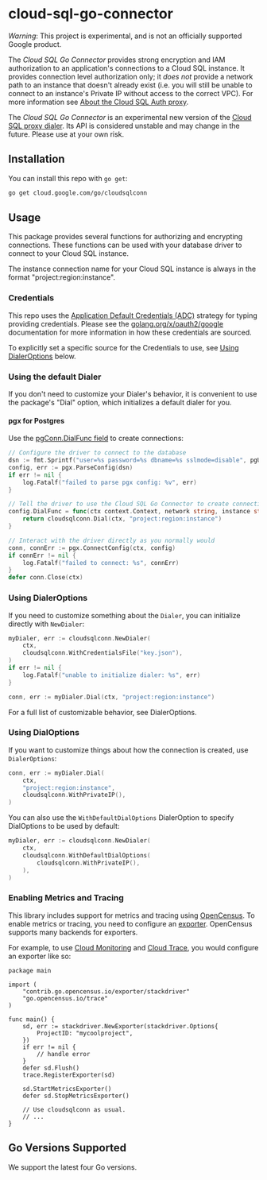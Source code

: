 # cloud-sql-go-connector
*Warning*: This project is experimental, and is not an officially supported
Google product.

The _Cloud SQL Go Connector_ provides strong encryption and IAM authorization
to an application's connections to a Cloud SQL instance. It provides connection
level authorization only; it _does not_ provide a network path to an instance
that doesn't already exist (i.e. you will still be unable to connect to an
instance's Private IP without access to the correct VPC). For more information
see [About the Cloud SQL Auth proxy][about-proxy].

[about-proxy]: https://cloud.google.com/sql/docs/mysql/sql-proxy

The _Cloud SQL Go Connector_ is an experimental new version of the
[Cloud SQL proxy dialer](dialer). Its API is considered unstable and may change
in the future. Please use at your own risk.

[proxy-dialer]: https://github.com/GoogleCloudPlatform/cloudsql-proxy/tree/main/proxy#cloud-sql-proxy-dialer-for-go

## Installation

You can install this repo with `go get`:
```sh
go get cloud.google.com/go/cloudsqlconn
```

## Usage

This package provides several functions for authorizing and encrypting
connections. These functions can be used with your database driver to connect to
your Cloud SQL instance.

The instance connection name for your Cloud SQL instance is always in the
format "project:region:instance".

### Credentials

This repo uses the [Application Default Credentials (ADC)][adc] strategy for
typing providing credentials. Please see the
[golang.org/x/oauth2/google][google-auth] documentation for more information in
how these credentials are sourced.

To explicitly set a specific source for the Credentials to use, see [Using
DialerOptions](#using-dialeroptions) below.

[adc]: https://cloud.google.com/docs/authentication
[google-auth]: https://pkg.go.dev/golang.org/x/oauth2/google#hdr-Credentials

### Using the default Dialer

If you don't need to customize your Dialer's behavior, it is convenient to use
the package's "Dial" option, which initializes a default dialer for you.

#### pgx for Postgres

  Use the [pgConn.DialFunc field][pgconn-cfg] to create connections:

  ```go
  // Configure the driver to connect to the database
  dsn := fmt.Sprintf("user=%s password=%s dbname=%s sslmode=disable", pgUser, pgPass, pgDB)
  config, err := pgx.ParseConfig(dsn)
  if err != nil {
      log.Fatalf("failed to parse pgx config: %v", err)
  }

  // Tell the driver to use the Cloud SQL Go Connector to create connections
  config.DialFunc = func(ctx context.Context, network string, instance string) (net.Conn, error) {
      return cloudsqlconn.Dial(ctx, "project:region:instance")
  }

 // Interact with the driver directly as you normally would
  conn, connErr := pgx.ConnectConfig(ctx, config)
  if connErr != nil {
      log.Fatalf("failed to connect: %s", connErr)
  }
  defer conn.Close(ctx)
  ```
  [pgconn-cfg]: https://pkg.go.dev/github.com/jackc/pgconn#Config



### Using DialerOptions

If you need to customize something about the `Dialer`, you can initialize
directly with `NewDialer`:

```go
myDialer, err := cloudsqlconn.NewDialer(
    ctx,
    cloudsqlconn.WithCredentialsFile("key.json"),
)
if err != nil {
    log.Fatalf("unable to initialize dialer: %s", err)
}

conn, err := myDialer.Dial(ctx, "project:region:instance")
```

For a full list of customizable behavior, see DialerOptions.

### Using DialOptions

If you want to customize things about how the connection is created, use
`DialerOptions`:
```go
conn, err := myDialer.Dial(
    ctx,
    "project:region:instance",
    cloudsqlconn.WithPrivateIP(),
)
```

You can also use the `WithDefaultDialOptions` DialerOption to specify
DialOptions to be used by default:
```go
myDialer, err := cloudsqlconn.NewDialer(
    ctx,
    cloudsqlconn.WithDefaultDialOptions(
        cloudsqlconn.WithPrivateIP(),
    ),
)
```

### Enabling Metrics and Tracing

This library includes support for metrics and tracing using [OpenCensus][].
To enable metrics or tracing, you need to configure an [exporter][].
OpenCensus supports many backends for exporters.

For example, to use [Cloud Monitoring][] and [Cloud Trace][], you would
configure an exporter like so:

``` golang
package main

import (
    "contrib.go.opencensus.io/exporter/stackdriver"
    "go.opencensus.io/trace"
)

func main() {
    sd, err := stackdriver.NewExporter(stackdriver.Options{
        ProjectID: "mycoolproject",
    })
    if err != nil {
        // handle error
    }
    defer sd.Flush()
    trace.RegisterExporter(sd)

    sd.StartMetricsExporter()
    defer sd.StopMetricsExporter()

    // Use cloudsqlconn as usual.
    // ...
}
```

## Go Versions Supported

We support the latest four Go versions.

[OpenCensus]: https://opencensus.io/introduction/
[exporter]: https://opencensus.io/exporters/
[Cloud Trace]: https://cloud.google.com/trace
[Cloud Monitoring]: https://cloud.google.com/monitoring
